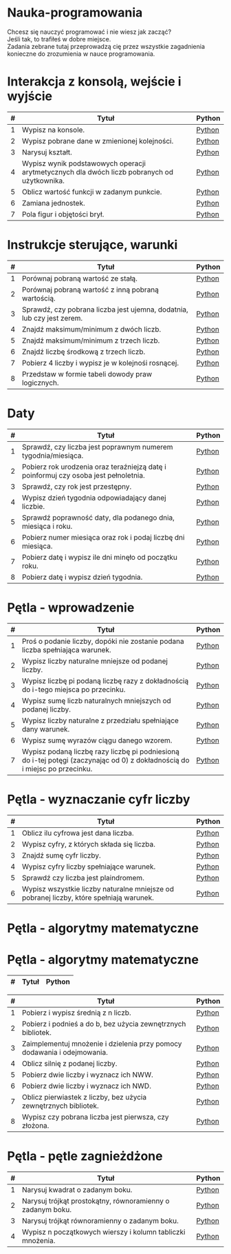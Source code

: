 # Nauka-programowania
Chcesz się nauczyć programować i nie wiesz jak zacząć? </br>
Jeśli tak, to trafiłeś w dobre miejsce. </br>
Zadania zebrane tutaj przeprowadzą cię przez wszystkie zagadnienia konieczne do zrozumienia w nauce programowania. </br>


<h1>Interakcja z konsolą, wejście i wyjście</h1>

<table>
<thead>
<tr>
<th>#</th>
<th>Tytuł</th>
<th>Python</th>
</tr>
</thead>
<tbody>
<tr>
<td>1</td>
<td>Wypisz na konsole.</td>
<td><a href="https://github.com/djeada/Nauka-programowania/blob/master/src/1.%20Konsola/Zad1-Wypisz.py">Python</a></td>
</tr>
<tr>
<td>2</td>
<td>Wypisz pobrane dane w zmienionej kolejności.</td>
<td><a href="">Python</a></td>
</tr>
<tr>
<td>3</td>
<td>Narysuj kształt.</td>
<td><a href="">Python</a></td>
</tr>
<tr>
<td>4</td>
<td>Wypisz wynik podstawowych operacji arytmetycznych dla dwóch liczb pobranych od użytkownika.</td>
<td><a href="">Python</a></td>
</tr>
<tr>
<td>5</td>
<td>Oblicz wartość funkcji w zadanym punkcie.</td>
<td><a href="">Python</a></td>
</tr>
<tr>
<td>6</td>
<td>Zamiana jednostek.</td>
<td><a href="">Python</a></td>
</tr>
<tr>
<td>7</td>
<td>Pola figur i objętości brył.</td>
<td><a href="">Python</a></td>
</tr>
</tbody>
</table>

<h1>Instrukcje sterujące, warunki</h1>

<table>
<thead>
<tr>
<th>#</th>
<th>Tytuł</th>
<th>Python</th>
</tr>
</thead>
<tbody>
<tr>
<td>1</td>
<td>Porównaj pobraną wartość ze stałą.</td>
<td><a href="">Python</a></td>
</tr>
<tr>
<td>2</td>
<td>Porównaj pobraną wartość z inną pobraną wartością.</td>
<td><a href="">Python</a></td>
</tr>
<tr>
<td>3</td>
<td>Sprawdź, czy pobrana liczba jest ujemna, dodatnia, lub czy jest zerem.</td>
<td><a href="">Python</a></td>
</tr>
<tr>
<td>4</td>
<td>Znajdź maksimum/minimum z dwóch liczb.</td>
<td><a href="">Python</a></td>
</tr>
<tr>
<td>5</td>
<td>Znajdź maksimum/minimum z trzech liczb.</td>
<td><a href="">Python</a></td>
</tr>
<tr>
<td>6</td>
<td>Znajdź liczbę środkową z trzech liczb.</td>
<td><a href="">Python</a></td>
</tr>
<tr>
<td>7</td>
<td>Pobierz 4 liczby i wypisz je w kolejnośi rosnącej.</td>
<td><a href="">Python</a></td>
</tr>
<tr>
<td>8</td>
<td>Przedstaw w formie tabeli dowody praw logicznych.</td>
<td><a href="">Python</a></td>
</tr>
</tbody>
</table>

<h1>Daty</h1>
<table>
<thead>
<tr>
<th>#</th>
<th>Tytuł</th>
<th>Python</th>
</tr>
</thead>
<tbody>
<tr>
<td>1</td>
<td>Sprawdź, czy liczba jest poprawnym numerem tygodnia/miesiąca.</td>
<td><a href="">Python</a></td>
</tr>
<tr>
<td>2</td>
<td>Pobierz rok urodzenia oraz teraźniejzą datę i poinformuj czy osoba jest pełnoletnia.</td>
<td><a href="">Python</a></td>
</tr>
<tr>
<td>3</td>
<td>Sprawdź, czy rok jest przestępny.</td>
<td><a href="">Python</a></td>
</tr>
<tr>
<td>4</td>
<td>Wypisz dzień tygodnia odpowiadający danej liczbie.</td>
<td><a href="">Python</a></td>
</tr>
<tr>
<td>5</td>
<td>Sprawdź poprawność daty, dla podanego dnia, miesiąca i roku.</td>
<td><a href="">Python</a></td>
</tr>
<tr>
<td>6</td>
<td>Pobierz numer miesiąca oraz rok i podaj liczbę dni miesiąca.</td>
<td><a href="">Python</a></td>
</tr>
<tr>
<td>7</td>
<td>Pobierz datę i wypisz ile dni minęło od początku roku.</td>
<td><a href="">Python</a></td>
</tr>
<tr>
<td>8</td>
<td>Pobierz datę i wypisz dzień tygodnia.</td>
<td><a href="">Python</a></td>
</tr>
</tbody>
</table>

<h1>Pętla - wprowadzenie</h1>
<table>
<thead>
<tr>
<th>#</th>
<th>Tytuł</th>
<th>Python</th>
</tr>
</thead>
<tbody>
<tr>
<td>1</td>
<td>Proś o podanie liczby, dopóki nie zostanie podana liczba spełniająca warunek.</td>
<td><a href="">Python</a></td>
</tr>
<tr>
<td>2</td>
<td>Wypisz liczby naturalne mniejsze od podanej liczby.</td>
<td><a href="">Python</a></td>
</tr>
<tr>
<td>3</td>
<td>Wypisz liczbę pi podaną liczbę razy z dokładnością do i-tego miejsca po przecinku.</td>
<td><a href="">Python</a></td>
</tr>
<tr>
<td>4</td>
<td>Wypisz sumę liczb naturalnych mniejszych od podanej liczby.</td>
<td><a href="">Python</a></td>
</tr>
<tr>
<td>5</td>
<td>Wypisz liczby naturalne z przedziału spełniające dany warunek.</td>
<td><a href="">Python</a></td>
</tr>
<tr>
<td>6</td>
<td>Wypisz sumę wyrazów ciągu danego wzorem.</td>
<td><a href="">Python</a></td>
</tr>
<tr>
<td>7</td>
<td>Wypisz podaną liczbę razy liczbę pi podniesioną do i-tej potęgi (zaczynając od 0) z dokładnością do i miejsc po przecinku.</td>
<td><a href="">Python</a></td>
</tr>
</tbody>
</table>

<h1>Pętla - wyznaczanie cyfr liczby</h1>
<table>
<thead>
<tr>
<th>#</th>
<th>Tytuł</th>
<th>Python</th>
</tr>
</thead>
<tbody>
<tr>
<td>1</td>
<td>Oblicz ilu cyfrowa jest dana liczba.</td>
<td><a href="">Python</a></td>
</tr>
<tr>
<td>2</td>
<td>Wypisz cyfry, z których składa się liczba.</td>
<td><a href="">Python</a></td>
</tr>
<tr>
<td>3</td>
<td>Znajdź sumę cyfr liczby.</td>
<td><a href="">Python</a></td>
</tr>
<tr>
<td>4</td>
<td>Wypisz cyfry liczby spełniające warunek.</td>
<td><a href="">Python</a></td>
</tr>
<tr>
<td>5</td>
<td>Sprawdź czy liczba jest plaindromem.</td>
<td><a href="">Python</a></td>
</tr>
<tr>
<td>6</td>
<td>Wypisz wszystkie liczby naturalne mniejsze od pobranej liczby, które spełniają warunek.</td>
<td><a href="">Python</a></td>
</tr>
</tbody>
</table>

<h1>Pętla - algorytmy matematyczne</h1>
<table>
<thead>
<tr>
<th>#</th>
<th>Tytuł</th>
<th>Python</th>
</tr><h1>Pętla - algorytmy matematyczne</h1>
<table>
<thead>
<tr>
<th>#</th>
<th>Tytuł</th>
<th>Python</th>
</tr>
</thead>
<tbody>
<tr>
<td>1</td>
<td>Pobierz i wypisz średnią z n liczb.</td>
<td><a href="">Python</a></td>
</tr>
<tr>
<td>2</td>
<td>Pobierz i podnieś a do b, bez użycia zewnętrznych bibliotek.</td>
<td><a href="">Python</a></td>
</tr>
<tr>
<td>3</td>
<td>Zaimplementuj mnożenie i dzielenia przy pomocy dodawania i odejmowania.</td>
<td><a href="">Python</a></td>
</tr>
<tr>
<td>4</td>
<td>Oblicz silnię z podanej liczby.</td>
<td><a href="">Python</a></td>
</tr>
<tr>
<td>5</td>
<td>Pobierz dwie liczby i wyznacz ich NWW.</td>
<td><a href="">Python</a></td>
</tr>
<tr>
<td>6</td>
<td>Pobierz dwie liczby i wyznacz ich NWD.</td>
<td><a href="">Python</a></td>
</tr>
<tr>
<td>7</td>
<td>Oblicz pierwiastek z liczby, bez użycia zewnętrznych bibliotek.</td>
<td><a href="">Python</a></td>
</tr>
<tr>
<td>8</td>
<td>Wypisz czy pobrana liczba jest pierwsza, czy złożona.</td>
<td><a href="">Python</a></td>
</tr>
</tbody>
</table>

<h1>Pętla - pętle zagnieżdżone</h1>
<table>
<thead>
<tr>
<th>#</th>
<th>Tytuł</th>
<th>Python</th>
</tr>
</thead>
<tbody>
<tr>
<td>1</td>
<td>Narysuj kwadrat o zadanym boku.</td>
<td><a href="">Python</a></td>
</tr>
<tr>
<td>2</td>
<td>Narysuj trójkąt prostokątny, równoramienny o zadanym boku.</td>
<td><a href="">Python</a></td>
</tr>
<tr>
<td>3</td>
<td>Narysuj trójkąt równoramienny o zadanym boku.</td>
<td><a href="">Python</a></td>
</tr>
<tr>
<td>4</td>
<td>Wypisz n początkowych wierszy i kolumn tabliczki mnożenia.</td>
<td><a href="">Python</a></td>
</tr>
</tbody>
</table>

